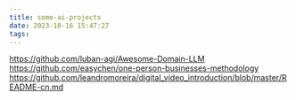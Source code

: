 ```yaml
---
title: some-ai-projects
date: 2023-10-16 15:47:27
tags:
---
```


https://github.com/luban-agi/Awesome-Domain-LLM  
https://github.com/easychen/one-person-businesses-methodology  
https://github.com/leandromoreira/digital_video_introduction/blob/master/README-cn.md  